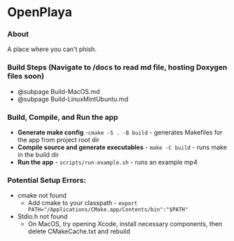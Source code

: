 # OpenPlaya

### About
A place where you can't phish.

### Build Steps (Navigate to /docs to read md file, hosting Doxygen files soon)
- @subpage Build-MacOS.md
- @subpage Build-LinuxMintUbuntu.md

### Build, Compile, and Run the app
- **Generate make config** -`cmake -S . -B build` - generates Makefiles for the app from project root dir
- **Compile source and generate executables** - `make -C build` - runs make in the build dir
- **Run the app** - `scripts/run-example.sh` - runs an example mp4

### Potential Setup Errors:
- cmake not found
  - Add cmake to your classpath - `export PATH="/Applications/CMake.app/Contents/bin":"$PATH"`
- Stdio.h not found 
  - On MacOS, try opening Xcode, install necessary components, then 
      delete CMakeCache.txt and rebuild